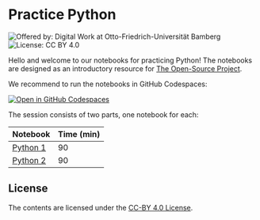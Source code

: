 # Practice Python

![Offered by: Digital Work at Otto-Friedrich-Universität Bamberg](https://img.shields.io/badge/Offered%20by-%20Digital%20Work%20(Otto--Friedrich--Universit%C3%A4t%20Bamberg)-blue)
![License: CC BY 4.0](https://img.shields.io/badge/License-CC%20BY%204.0-green.svg)

Hello and welcome to our notebooks for practicing Python!
The notebooks are designed as an introductory resource for [The Open-Source Project](https://digital-work-lab.github.io/open-source-project/).

We recommend to run the notebooks in GitHub Codespaces:

[![Open in GitHub Codespaces](https://github.com/codespaces/badge.svg)](https://github.com/codespaces/new?repo=digital-work-lab/practice-python)

The session consists of two parts, one notebook for each:

| Notebook                             | Time (min) | 
|--------------------------------------|------------|
| [Python 1](notebooks/python_1.ipynb) | 90         |
| [Python 2](notebooks/python_2.ipynb) | 90         |

## License

The contents are licensed under the [CC-BY 4.0 License](https://creativecommons.org/licenses/by/4.0/).
